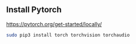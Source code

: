 
## Install Pytorch
https://pytorch.org/get-started/locally/

```bash
sudo pip3 install torch torchvision torchaudio
```